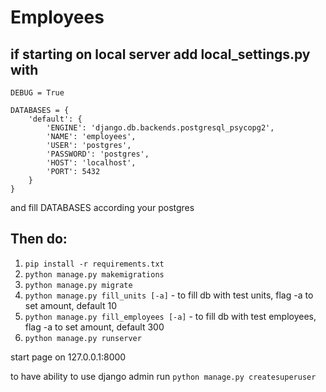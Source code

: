 # Employees

## if starting on local server add local_settings.py with 

    DEBUG = True

    DATABASES = {
        'default': {
            'ENGINE': 'django.db.backends.postgresql_psycopg2',
            'NAME': 'employees',
            'USER': 'postgres',
            'PASSWORD': 'postgres',
            'HOST': 'localhost',
            'PORT': 5432
        }
    }

and fill DATABASES according your postgres
## Then do:
1. `pip install -r requirements.txt`
2. `python manage.py makemigrations`
3. `python manage.py migrate`
4. `python manage.py fill_units [-a]` - to fill db with test units, flag -a to set amount, default 10
5. `python manage.py fill_employees [-a]` - to fill db with test employees, flag -a to set amount, default 300
6. `python manage.py runserver`

start page on 127.0.0.1:8000

to have ability to use django admin run `python manage.py createsuperuser`

